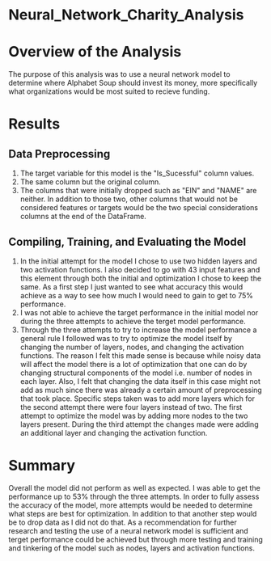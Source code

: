 # Neural_Network_Charity_Analysis

# Overview of the Analysis
The purpose of this analysis was to use a neural network model to determine where Alphabet Soup should invest its money, more specifically what organizations would be most suited to recieve funding.

# Results

## Data Preprocessing
1. The target variable for this model is the "Is_Sucessful" column values.
2. The same column but the original column.
3. The columns that were initially dropped such as "EIN" and "NAME" are neither.  In addition to those two, other columns that would not be considered features or targets would be the two special considerations columns at the end of the DataFrame.


## Compiling, Training, and Evaluating the Model
1. In the initial attempt for the model I chose to use two hidden layers and two activation functions.  I also decided to go with 43 input features and this element through both the initial and optimization I chose to keep the same.  As a first step I just wanted to see what accuracy this would achieve as a way to see how much I would need to gain to get to 75% performance.  
2. I was not able to achieve the target performance in the initial model nor during the three attempts to achieve the terget model performance.
3. Through the three attempts to try to increase the model performance a general rule I followed was to try to optimize the model itself by changing the number of layers, nodes, and changing the activation functions.  The reason I felt this made sense is because while noisy data will affect the model there is a lot of optimization that one can do by changing structural components of the model i.e. number of nodes in each layer.  Also, I felt that changing the data itself in this case might not add as much since there was already a certain amount of preprocessing that took place.  Specific steps taken was to add more layers which for the second attempt there were four layers instead of two.  The first attempt to optimize the model was by adding more nodes to the two layers present.  During the third attempt the changes made were adding an additional layer and changing the activation function.


# Summary
Overall the model did not perform as well as expected.  I was able to get the performance up to 53% through the three attempts.  In order to fully assess the accuracy of the model, more attempts would be needed to determine what steps are best for optimization.  In addition to that another step would be to drop data as I did not do that.  As a recommendation for further research and testing the use of a neural network model is sufficient and terget performance could be achieved but through more testing and training and tinkering of the model such as nodes, layers and activation functions.
